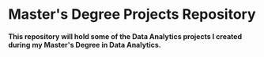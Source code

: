 # Master's Degree Projects Repository
#### This repository will hold some of the Data Analytics projects I created during my Master's Degree in Data Analytics.
